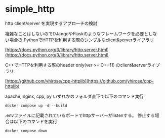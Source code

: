 # simple_http
http client/server を実現するアプローチの検討

複雑なことはしないのでDJangoやFlaskのようなフレームワークを必要としない場合の
PythonでHTTPを利用する際のシンプルなclient&serverライブラリ

[https://docs.python.org/3/library/http.server.html](https://docs.python.org/3/library/http.server.html)

C++でHTTPを利用する際のheader only(ver >= C++11) のclient&serverライブラリ

[https://github.com/yhirose/cpp-httplib](https://github.com/yhirose/cpp-httplib)

apache, nginx, cpp, py いずれかのフォルダ直下で以下のコマンド実行

``` shell
docker compose up -d --build
```

.envファイルに記載されているポートでhttpサーバーがlistenする。
停止する場合は以下のコマンドを実行

``` shell
docker compose down
```